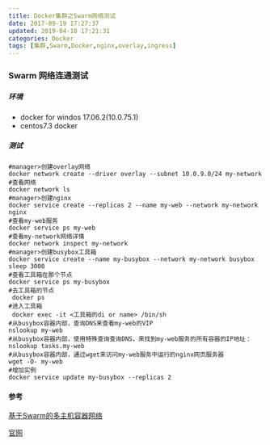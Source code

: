 ```yaml
---
title: Docker集群之Swarm网络测试
date: 2017-09-19 17:27:37
updated: 2019-04-18 17:21:31
categories: Docker
tags: [集群,Swarm,Docker,nginx,overlay,ingress]
---
```

### Swarm 网络连通测试

##### 环境

* docker for  windos 17.06.2(10.0.75.1)
* centos7.3 docker

##### 测试

```shell
#manager>创建overlay网络
docker network create --driver overlay --subnet 10.0.9.0/24 my-network
#查看网络
docker network ls
#manager>创建nginx
docker service create --replicas 2 --name my-web --network my-network nginx
#查看my-web服务
docker service ps my-web
#查看my-network网络详情
docker network inspect my-network
#manager>创建busybox工具箱
docker service create --name my-busybox --network my-network busybox sleep 3000
#查看工具箱在那个节点
docker service ps my-busybox
#去工具箱的节点
 docker ps
#进入工具箱
 docker exec -it <工具箱的di or name> /bin/sh
#从busybox容器内部，查询DNS来查看my-web的VIP
nslookup my-web
#从busybox容器内部，使用特殊查询查询DNS，来找到my-web服务的所有容器的IP地址：
nslookup tasks.my-web
#从busybox容器内部，通过wget来访问my-web服务中运行的nginx网页服务器
wget -O- my-web
#增加实例
docker service update my-busybox --replicas 2
```

#### 参考

[基于Swarm的多主机容器网络](https://andyyoung01.github.io/2016/11/26/%E5%9F%BA%E4%BA%8ESwarm%E7%9A%84%E5%A4%9A%E4%B8%BB%E6%9C%BA%E5%AE%B9%E5%99%A8%E7%BD%91%E7%BB%9C/)

[官网](https://docs.docker.com/engine/swarm/ingress/)